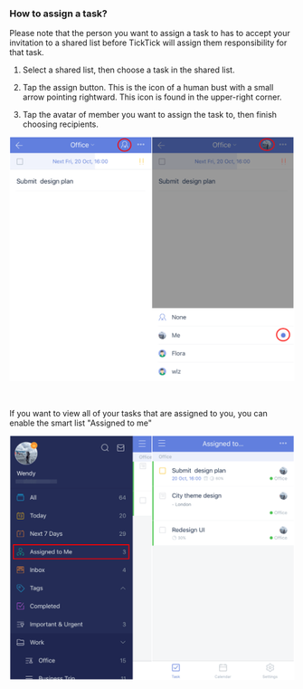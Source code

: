 ### How to assign a task?
Please note that the person you want to assign a task to has to accept your invitation to a shared list before TickTick will assign them responsibility for that task.


1. Select a shared list, then choose a task in the shared list.

2. Tap the assign button. This is the icon of a human bust with a small arrow pointing rightward. This icon is found in the upper-right corner.

3. Tap the avatar of member you want to assign the task to, then finish choosing recipients.


![](../ios/4.3/4.3.14.1.png)


<br />

If you want to view all of your tasks that are assigned to you, you can enable the smart list "Assigned to me" 

![](../ios/4.3/4.3.14.2.png)